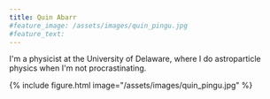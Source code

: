 ```yaml
---
title: Quin Abarr
#feature_image: /assets/images/quin_pingu.jpg
#feature_text: 
---
```


I'm a physicist at the University of Delaware, where I do astroparticle physics when I'm not procrastinating.

{% include figure.html image="/assets/images/quin_pingu.jpg" %}
